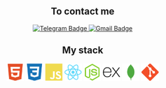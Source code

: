 <div id="header" align="center" markdown="1">

  ## To contact me ##
  <div id="badges">
    <a href="https://t.me/nFilatov" target="_blank">
      <img src="https://img.shields.io/badge/@nFilatov-blue?style=social&logo=telegram&logoColor=white" alt="Telegram Badge"/>
    </a>
    <a href="mailto:FilatovNikita1994@yandex.ru" target="_blank">
      <img src="[https://img.shields.io/badge/FilatovNikita1994@yandex.ru-white?style=social&logo=gmail&logoColor=red](https://img.shields.io/badge/FilatovNikita1994@yandex.ru-white?style=social&logo=data%3Aimage%2Fpng%3Bbase64%2CiVBORw0KGgoAAAANSUhEUgAAACkAAAApCAIAAAAnApehAAAAAXNSR0IArs4c6QAAAARnQU1BAACxjwv8YQUAAAAJcEhZcwAAEnQAABJ0Ad5mH3gAAAXvSURBVFjDvVjPb13VEf6%2BmXn%2BhX%2FgJE2CSQMRmCBCYtImVVA3kSuoogrBApYQ0S3qCiTa%2FgkRLSs2bBpAaiWoKqVUDZtIXVSlSlKhVhVBTX%2BgJBgTwLET2y%2FP794zXZxz7r12nB%2BAnSPrenzv8ftmvvlm5rxLD0twBxweAADR9mzna7pzw0XGX%2FWVBJhtAdi4Q3rZAUID3lF86affwX9O%2B8VpLnaDgyoQhQqiIUJTiEAVIpD8VMSj0SMyPIItD2D8EGwjwAZw7QG9bMNDQu3O%2BvEjOPXn8vISzVwoZkFETF2VIm4KEaomVFNQYAYSZhBSDEqoOUk115J3b%2BPEj9G6M3kQnYCApBcL8AAEP3vcf%2FMKLlyKnwJTqEIFZqjj1mxnwwTUtDm6xcxHZoX98N2Pc2wSyNgUQOjdK%2FDS%2F%2FZm%2Bfov2SkRyTRzIc3yn%2BlzXYVqrkJRV6Gps7qakzQFhdEVClQ9OmTEg3t53zOgZnilL83io3fDkZ97p4isUsVVqVWgMXqFRj6sjill3SBElQjVWh%2BitRqUfOQgtj0OsRg6ff7f5c%2BewPkZEFAmGmPoMTKRlbkXpaqbMJEf%2FcjkU2BK1glyIdVcyD5w8iX0fgsQUBmOHg6%2FPU6BC0lkPDLGZ41YLbpvy%2FiodNAkI8Jfm3tVjm3E%2FhdTvounx7C4BBICCEFAxaWOGJpTK0qTmPIstKwvEaT9zdwbyGSruRBqMJdDL6NnI6gsfrgJzKjClIjovglF3TSrTFyNyhS65BJI2DHr1TVxQ2lUR3y08wHueh5UFk9tRjsAseib0WeJ1RhJg8sULiJmQShmFbFZ26n6ycon9Z6O7L0XO14Elf7ed8MbUz7TBRpxx2usKGNqJo16qxUeaajaXJXdWuoCM0a1D7S54wIG78f4q6DSTx5AuyyPTmGqk9qyEKn5ECouypZktafadVWauChNm5wzsh0fZQLSfw3Py31fgID0YPfvMjaAwsPb035mIU2BSH5KgdDMTajqphRNdqzjZqx2jZGvvGue98zVU2fiXaDCBuAIf%2FjcT%2BYdtQCxrMYqO%2FWAqOTluVdN6Yi1sGNOtnWWTbyJ34PWwI4O%2FGU2vPdFGp7Lcl%2BpzNzyHGv6URV3JXgVGLlrgZu7K6ftnmOrYAPwMwvh7WkU3iTABdQcpQhbseFrbjUp9ym1Mfe9yn1tjoZVJv2eY5DVsAH4%2BXZ4axrtslYfkUUriDBqNLpZNQXq%2BaaKO0S%2B38XgdU4ce441tHbtmumWv%2FoEs0V9RwhlY7Toih7gJFvmIjKqcjCgj9c94dwEG8BCGd6a8k869ZEozhs1Kl01N9o4VwwmUMVWkUmD3fB0dXPsWHu%2F%2FtTPLjYOZUjxKdMsj8M%2BRjzeKwdb%2BeB2Y2y7Gfa1tRfV12Cbcdqqcl8fD%2FTjVtatYkMxtNv%2FdCEc%2Byua0hFBq%2B6p8uR%2B7pxFMbd22NKHoe9ABwD4B%2F8NR0%2BgKBteKUzZ2%2BLhST54N%2BBYOIPO1Fpg2wiGHgFbNf3%2Fmw6v%2FRHtpXrPYL%2B88CNu31TfuXoOi2cB%2FwbYvVtxx6580G%2Bs6dnwxgk%2F9zkA3rtFDk9i88jKPd0ZzP8DXnwNbGJgHH3bb%2BT4xTkIsWn4uhvCIq58gLL9lWpMMTSB1gZ88xUKzP8dxaVbw9Z%2BDO6Nylqb5cDih6uobyW2jWJwAmJY83X1PBb%2FVatPevDwO41Z0juGgYdArNdqqq%2F%2Ffoz%2FAjT6qQMY2Ineb2O9V6W%2B0cew%2FSeg0T96ATaK27Oi%2Bu56FhseA5R%2B9qeg4bYtL7D1%2BfTdwD8%2BguLy7cO2YWw9DCqo9PkPMfXmush7Vc7HnoNtghio9KufYe59XD4JyjqzHTD8PYw8GoOO2BfhJWZPYP6f65h4LzD4MO78QQUMKr3zJbyAl7hyGnPvg7oOwCVGHsXQPlBBy68ehL50CV6mn%2B4cZo5j6TNIa40S3EXPFmw4hNZII2JJ3%2F19aRYI8AAv8zuuGVw%2BhavnUCxCgK%2FW7QgEBMAG0Lcdw%2FthG%2FIbpoya33n8Hwj%2FK9B1fBcyAAAAAElFTkSuQmCC&logoColor=red)" alt="Gmail Badge"/>
    </a>
  </div>
  
</div>

<div id="stack" align="center" markdown="1">
  
  ## My stack ##
  
  <img src="https://github.com/devicons/devicon/blob/master/icons/html5/html5-plain.svg" title="HTML" alt="HTML" width="40" height="40"/>
  <img src="https://github.com/devicons/devicon/blob/master/icons/css3/css3-plain.svg" title="CSS" alt="CSS" width="40" height="40"/>
  <img src="https://github.com/devicons/devicon/blob/master/icons/javascript/javascript-plain.svg" title="JS" alt="JS" width="40" height="40"/>
  <img src="https://github.com/devicons/devicon/blob/master/icons/react/react-original.svg" title="React" alt="React" width="40" height="40"/>
  <img src="https://github.com/devicons/devicon/blob/master/icons/nodejs/nodejs-plain.svg" title="Node.js" alt="Node.js" width="40" height="40"/>
  <img src="https://github.com/devicons/devicon/blob/master/icons/express/express-original.svg" title="Express.js" alt="Express.js" width="40" height="40"/>
  <img src="https://github.com/devicons/devicon/blob/master/icons/mongodb/mongodb-plain.svg" title="MongoDB" alt="MongoDB" width="40" height="40"/>
  <img src="https://github.com/devicons/devicon/blob/master/icons/git/git-plain.svg" title="GIT" alt="GIT" width="40" height="40"/>
  
</div>

